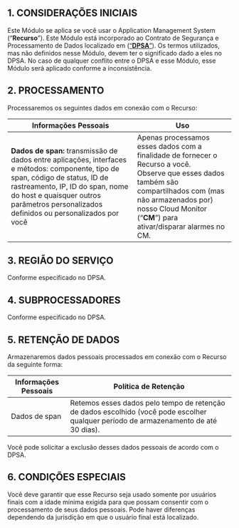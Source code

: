 ## 1\. CONSIDERAÇÕES INICIAIS

Este Módulo se aplica se você usar o Application Management System (“**Recurso**”). Este Módulo está incorporado ao Contrato de Segurança e Processamento de Dados localizado em ([“**DPSA**”](https://intl.cloud.tencent.com/document/product/301/17347)). Os termos utilizados, mas não definidos nesse Módulo, devem ter o significado dado a eles no DPSA. No caso de qualquer conflito entre o DPSA e esse Módulo, esse Módulo será aplicado conforme a inconsistência.

## 2\. PROCESSAMENTO

Processaremos os seguintes dados em conexão com o Recurso:

| **Informações Pessoais**                                     | **Uso**                                                      |
| ------------------------------------------------------------ | ------------------------------------------------------------ |
| **Dados de span:** transmissão de dados entre aplicações, interfaces e métodos: componente, tipo de span, código de status, ID de rastreamento, IP, ID do span, nome do host e quaisquer outros parâmetros personalizados definidos ou personalizados por você | Apenas processamos esses dados com a finalidade de fornecer o Recurso a você. <br/>Observe que esses dados também são compartilhados com (mas não armazenados por) nosso Cloud Monitor (“**CM**”) para ativar/disparar alarmes no CM. |

## 3\. REGIÃO DO SERVIÇO

Conforme especificado no DPSA.

## 4\. SUBPROCESSADORES

Conforme especificado no DPSA. 

## 5\. RETENÇÃO DE DADOS

Armazenaremos dados pessoais processados em conexão com o Recurso da seguinte forma:

| **Informações Pessoais** | **Política de Retenção**                                         |
| ------------------------ | ------------------------------------------------------------ |
| Dados de span                | Retemos esses dados pelo tempo de retenção de dados escolhido (você pode escolher qualquer período de armazenamento de até 30 dias). |

Você pode solicitar a exclusão desses dados pessoais de acordo com o DPSA.

## 6\. CONDIÇÕES ESPECIAIS

Você deve garantir que esse Recurso seja usado somente por usuários finais com a idade mínima exigida para que possam consentir com o processamento de seus dados pessoais. Pode haver diferenças dependendo da jurisdição em que o usuário final está localizado.